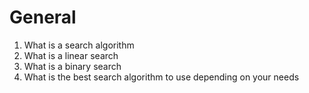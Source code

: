 <h1>General</h1>
<ol>
	<li>What is a search algorithm</li>
	<li>What is a linear search</li>
	<li>What is a binary search</li>
	<li>What is the best search algorithm to use depending on your needs</li>
</ol>
